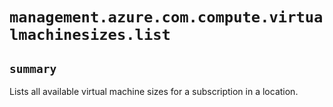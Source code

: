 # `management.azure.com.compute.virtualmachinesizes.list`

## `summary`
Lists all available virtual machine sizes for a subscription in a location.


